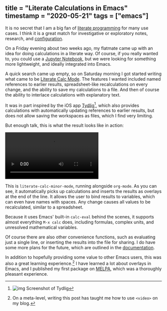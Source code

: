 title = "Literate Calculations in Emacs"
timestamp = "2020-05-21"
tags = ["emacs"]
---
It is no secret that I am a big fan of [literate programming](https://en.wikipedia.org/wiki/Literate_programming) for many use cases. I think it is a great match for investigative or exploratory notes, research, and [configuration](https://github.com/sulami/dotfiles/blob/master/emacs/.emacs/README.org).

On a Friday evening about two weeks ago, my flatmate came up with an idea for doing calculations in a literate way. Of course, if you really wanted to, you could use a [Jupyter Notebook](https://jupyter.org/try), but we were looking for something more lightweight, and ideally integrated into Emacs.

A quick search came up empty, so on Saturday morning I got started writing what came to be [Literate Calc Mode](https://github.com/sulami/literate-calc-mode.el). The features I wanted included named references to earlier results, spreadsheet-like recalculations on every change, and the ability to save my calculations to a file. And then of course the ability to interlace calculations with explanatory text.

It was in part inspired by the iOS app [Tydlig](http://tydligapp.com/)[^1], which also provides calculations with automatically updating references to earlier results, but does not allow saving the workspaces as files, which I find very limiting.

But enough talk, this is what the result looks like in action:

<div class="figure">

<video controls proload="none" alt="Demo Video">

<source src="/raw/literate-calc-demo.webm" type="video/webm">

</video>

</div>

This is `literate-calc-minor-mode`, running alongside `org-mode`. As you can see, it automatically picks up calculations and inserts the results as overlays at the end of the line. It allows the user to bind results to variables, which can even have names with spaces. Any change causes all values to be recalculated, similar to a spreadsheet.

Because it uses Emacs' built-in `calc-eval` behind the scenes, it supports almost everything `M-x calc` does, including formulas, complex units, and unresolved mathematical variables.

Of course there are also other convenience functions, such as evaluating just a single line, or inserting the results into the file for sharing. I do have some more plans for the future, which are outlined in the [documentation](https://github.com/sulami/literate-calc-mode.el#roadmap).

In addition to hopefully providing some value to other Emacs users, this was also a great learning experience.[^2] I have learned a lot about overlays in Emacs, and I published my first package on [MELPA](https://melpa.org/), which was a thoroughly pleasant experience.


[^1]: ![img](../../images/tydlig.png "Screenshot of Tydlig") Screenshot of Tydlig

[^2]: On a meta-level, writing this post has taught me how to use `<video>` on my blog.

